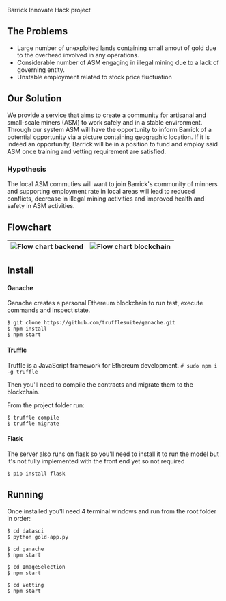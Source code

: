 Barrick Innovate Hack project

## The Problems
  * Large number of unexploited lands containing small amout of gold due to the overhead involved in any operations.
  * Considerable number of ASM engaging in illegal mining due to a lack of governing entity.
  * Unstable employment related to stock price fluctuation

## Our Solution
We provide a service that aims to create a community for artisanal and small-scale miners (ASM) to work safely and in a stable environment. Through our system ASM will have the opportunity to inform Barrick of a potential opportunity via a picture containing geographic location. If it is indeed an opportunity, Barrick will be in a position to fund and employ said ASM once training and vetting requirement are satisfied.

### Hypothesis
The local ASM commuties will want to join Barrick's community of minners and supporting employment rate in local areas will lead to reduced conflicts, decrease in illegal mining activities and improved health and safety in ASM activities.

## Flowchart
| ![Flow chart backend](https://i.imgur.com/TvociW5.jpg?1) | ![Flow chart blockchain](https://i.imgur.com/fYL88HS.jpg?1) |
| -------------------------------------------------------- | ----------------------------------------------------------- |

## Install

#### Ganache
Ganache creates a personal Ethereum blockchain to run test, execute commands and inspect state.
```
$ git clone https://github.com/trufflesuite/ganache.git
$ npm install
$ npm start
```

#### Truffle
Truffle is a JavaScript framework for Ethereum development.
`# sudo npm i -g truffle`

Then you'll need to compile the contracts and migrate them to the blockchain.

From the project folder run:
```
$ truffle compile
$ truffle migrate
```

#### Flask

The server also runs on flask so you'll need to install it to run the model but it's not fully implemented with the front end yet so not required

`$ pip install flask`

## Running

Once installed you'll need 4 terminal windows and run from the root folder in order:
```
$ cd datasci
$ python gold-app.py
```
```
$ cd ganache
$ npm start
```
```
$ cd ImageSelection
$ npm start
```
```
$ cd Vetting
$ npm start
```
